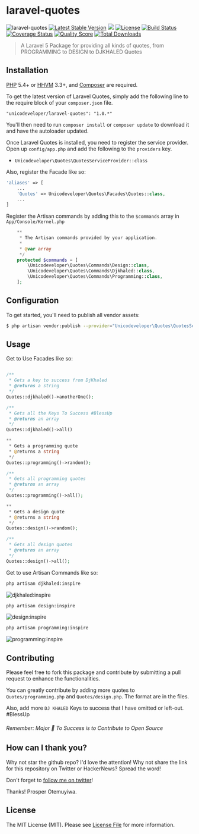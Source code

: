 # laravel-quotes

![laravel-quotes](https://cloud.githubusercontent.com/assets/2946769/12701609/637a89c6-c80e-11e5-9b57-f764b1742155.png)
[![Latest Stable Version](https://poser.pugx.org/unicodeveloper/laravel-quotes/v/stable.svg)](https://packagist.org/packages/unicodeveloper/laravel-quotes)
![](https://img.shields.io/badge/unicodeveloper-approved-brightgreen.svg)
[![License](https://poser.pugx.org/unicodeveloper/laravel-quotes/license.svg)](LICENSE.md)
[![Build Status](https://img.shields.io/travis/unicodeveloper/laravel-quotes.svg)](https://travis-ci.org/unicodeveloper/laravel-quotes)
[![Coverage Status](https://coveralls.io/repos/unicodeveloper/laravel-quotes/badge.svg?branch=master&service=github)](https://coveralls.io/github/unicodeveloper/laravel-quotes)
[![Quality Score](https://img.shields.io/scrutinizer/g/unicodeveloper/laravel-quotes.svg?style=flat-square)](https://scrutinizer-ci.com/g/unicodeveloper/laravel-quotes)
[![Total Downloads](https://img.shields.io/packagist/dt/unicodeveloper/laravel-quotes.svg?style=flat-square)](https://packagist.org/packages/unicodeveloper/laravel-quotes)

> A Laravel 5 Package for providing all kinds of quotes, from PROGRAMMING to DESIGN to DJKHALED Quotes

## Installation

[PHP](https://php.net) 5.4+ or [HHVM](http://hhvm.com) 3.3+, and [Composer](https://getcomposer.org) are required.

To get the latest version of Laravel Quotes, simply add the following line to the require block of your `composer.json` file.

```
"unicodeveloper/laravel-quotes": "1.0.*"
```

You'll then need to run `composer install` or `composer update` to download it and have the autoloader updated.

Once Laravel Quotes is installed, you need to register the service provider. Open up `config/app.php` and add the following to the `providers` key.

* `Unicodeveloper\Quotes\QuotesServiceProvider::class`

Also, register the Facade like so:

```php
'aliases' => [
    ...
    'Quotes' => Unicodeveloper\Quotes\Facades\Quotes::class,
    ...
]
```

Register the Artisan commands by adding this to the `$commands` array in `App/Console/Kernel.php`

```php
    **
     * The Artisan commands provided by your application.
     *
     * @var array
     */
    protected $commands = [
        \Unicodeveloper\Quotes\Commands\Design::class,
        \Unicodeveloper\Quotes\Commands\Djkhaled::class,
        \Unicodeveloper\Quotes\Commands\Programming::class,
    ];
```

## Configuration

To get started, you'll need to publish all vendor assets:

```bash
$ php artisan vendor:publish --provider="Unicodeveloper\Quotes\QuotesServiceProvider"
```

## Usage

Get to Use Facades like so:
```php

/**
 * Gets a key to success from DjKhaled
 * @returns a string
 */
Quotes::djkhaled()->anotherOne();

/**
 * Gets all the Keys To Success #BlessUp
 * @returns an array
 */
Quotes::djkhaled()->all()

**
 * Gets a programming quote
 * @returns a string
 */
Quotes::programming()->random();

/**
 * Gets all programming quotes
 * @returns an array
 */
Quotes::programming()->all();

**
 * Gets a design quote
 * @returns a string
 */
Quotes::design()->random();

/**
 * Gets all design quotes
 * @returns an array
 */
Quotes::design()->all();
```

Get to use Artisan Commands like so:

```bash
php artisan djkhaled:inspire
```
![djkhaled:inspire](https://cloud.githubusercontent.com/assets/2946769/12701591/e83bf97a-c80d-11e5-8d6a-06e8ec35875d.png)

```bash
php artisan design:inspire
```
![design:inspire](https://cloud.githubusercontent.com/assets/2946769/12701590/d7813a5a-c80d-11e5-84d4-d7ab90d07371.png)

```bash
php artisan programming:inspire
```
![programming:inspire](https://cloud.githubusercontent.com/assets/2946769/12701589/c52f03c8-c80d-11e5-91b8-23c33c9d4bb6.png)

## Contributing

Please feel free to fork this package and contribute by submitting a pull request to enhance the functionalities.

You can greatly contribute by adding more quotes to `Quotes/programming.php` and `Quotes/design.php`. The format are in the files.

Also, add more `DJ KHALED` Keys to success that I have omitted or left-out. #BlessUp

###### Remember: Major :key: To Success is to Contribute to Open Source

## How can I thank you?

Why not star the github repo? I'd love the attention! Why not share the link for this repository on Twitter or HackerNews? Spread the word!

Don't forget to [follow me on twitter](https://twitter.com/unicodeveloper)!

Thanks!
Prosper Otemuyiwa.

## License

The MIT License (MIT). Please see [License File](LICENSE.md) for more information.
